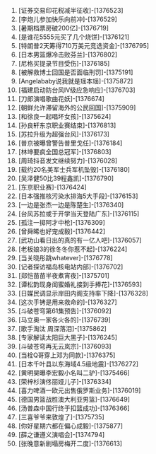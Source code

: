 
1. [证券交易印花税减半征收]-[1376523]
1. [李炮儿参加快乐向前冲]-[1376529]
1. [暑期档票房破200亿]-[1376719]
1. [是谁花5555元买了几个烧饼]-[1376121]
1. [特朗普2天筹得710万美元竞选资金]-[1376795]
1. [日本男篮爆冷击败芬兰]-[1376802]
1. [尼格买提录节目受伤]-[1376185]
1. [被解救博士回国是否面临刑罚]-[1375191]
1. [Angelababy说我就是瑶本瑶]-[1375872]
1. [福建启动防台风Ⅳ级应急响应]-[1376703]
1. [刀郎演唱歌曲花妖]-[1376674]
1. [朝鲜允许滞留海外的公民回国]-[1375909]
1. [和徐良一起唱坏女孩]-[1375624]
1. [孙良轩东京职业赛结束]-[1376813]
1. [苏拉升级为超强台风]-[1376173]
1. [普京被曝曾警告普里戈任]-[1376184]
1. [林坤要疯全国总冠军]-[1376803]
1. [周琦抖音发文继续努力]-[1376028]
1. [载约20名美军士兵军机坠毁]-[1376180]
1. [吴泽健50比39程鑫凯]-[1376790]
1. [东京职业赛]-[1376424]
1. [日本强推核污染水排海5大手段]-[1376153]
1. [一边是张杰一边是陈楚生]-[1376340]
1. [台风苏拉或于开学当天登陆广东]-[1376115]
1. [孤注一掷阿才中枪]-[1376309]
1. [曾舜晞也好宠成毅]-[1376442]
1. [武功山看日出的真的有一亿人吧]-[1376057]
1. [老板娘3的徐冬冬你惹不起]-[1376224]
1. [当关晓彤跳whatever]-[1376778]
1. [记者探访福岛核电站内部]-[1376702]
1. [郑恺苗苗半夜煮宵夜]-[1375701]
1. [谭松韵现身闺蜜婚礼接到手捧花]-[1376593]
1. [日媒民调显示岸田内阁支持率下降]-[1376328]
1. [这次手铐是用来救命的]-[1376327]
1. [斗破苍穹第61集预告]-[1376092]
1. [马立奥一家各火各的]-[1376739]
1. [歌手淘汰 周深落泪]-[1375862]
1. [专家解读太阳巨大黑子]-[1376245]
1. [斗破苍穹再无云岚宗]-[1376093]
1. [当栓Q哥穿上邓为同款]-[1376375]
1. [日本千叶县以东海域4.5级地震]-[1376272]
1. [黄明昊曝李宏毅小名叫二驴]-[1375466]
1. [荣梓杉演佟丽娅儿子]-[1376334]
1. [喜力啤酒一欧元出售俄罗斯业务]-[1376019]
1. [德国男篮战胜澳大利亚男篮]-[1376649]
1. [汤普森中国行终于扣篮成功]-[1376366]
1. [三喜爷爷来敦煌了]-[1375735]
1. [你好星期六都在偏心成毅]-[1375877]
1. [薛之谦遵义演唱会]-[1374794]
1. [张晚意新剧塌房梅开二度]-[1376613]